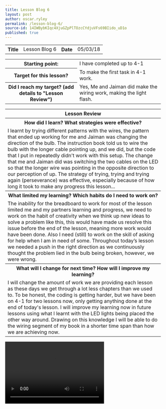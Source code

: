 ```yaml
---
title: Lesson Blog 6
layout: post
author: oscar.ryley
permalink: /lesson-blog-6/
source-id: 14IWBybKIqc4XjuGZpPlTOzcCYdjuVFs69BIido_uD1o
published: true
---
```

<table>
  <tr>
    <th>Title</th>
    <td>Lesson Blog 6</td>
    <th>Date</th>
    <td>05/03/18</td>
  </tr>
</table>


<table>
  <tr>
    <th>Starting point:</th>
    <td>I have completed up to 4-1</td>
  </tr>
  <tr>
    <th>Target for this lesson?</th>
    <td>To make the first task in 4-1 work.</td>
  </tr>
  <tr>
    <th>Did I reach my target? 
(add details to "Lesson Review")</th>
    <td> Yes, Me and Jaiman did make the wiring work, making the light flash.</td>
  </tr>
</table>


<table>
  <tr>
    <th>Lesson Review</th>
  </tr>
  <tr>
    <th>How did I learn? What strategies were effective? </th>
  </tr>
  <tr>
    <td>I learnt by trying different patterns with the wires, the pattern that ended up working for me and Jaiman was changing the direction of the bulb. The instruction book told us to wire the bulb with the longer cable pointing up, and we did, but the code that I put in repeatedly didn't work with this setup. The change that me and Jaiman did was switching the two cables on the LED so that the longer wire was pointing in the opposite direction to our perception of up. The strategy of trying, trying and trying again (perseverance) was effective, especially because of how long it took to make any progress this lesson... </td>
  </tr>
  <tr>
    <th>What limited my learning? Which habits do I need to work on? </th>
  </tr>
  <tr>
    <td>The inability for the breadboard to work for most of the lesson limited me and my partners learning and progress, we need to work on the habit of creativity when we think up new ideas to solve a problem like this, this would have made us resolve this issue before the end of the lesson, meaning more work would have been done. Also I need (still) to work on the skill of asking for help when I am in need of some. Throughout today’s lesson we needed a push in the right direction as we continuously thought the problem lied in the bulb being broken, however, we were wrong. </td>
  </tr>
  <tr>
    <th>What will I change for next time? How will I improve my learning?</th>
  </tr>
  <tr>
    <td>I will change the amount of work we are providing each lesson as these days we get through a lot less chapters than we used to. To be honest, the coding is getting harder, but we have been on 4-1 for two lessons now, only getting anything done at the end of today's lesson. I will improve my learning now in future lessons using what I learnt with the LED lights being placed the other way around. Drawing on this knowledge I will be able to do the wiring segment of my book in a shorter time span than how we are achieving now.  </td>
  </tr>
</table>

<video src="https://drive.google.com/open?id=1ZDdJrybiXiGND8HWet-IE87o9_lfLYih" width="320" height="200" controls preload></video>
